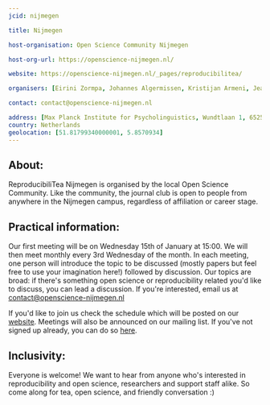 ```yaml
---
jcid: nijmegen

title: Nijmegen

host-organisation: Open Science Community Nijmegen

host-org-url: https://openscience-nijmegen.nl/

website: https://openscience-nijmegen.nl/_pages/reproducibilitea/

organisers: [Eirini Zormpa, Johannes Algermissen, Kristijan Armeni, Jeanette Mostert] 

contact: contact@openscience-nijmegen.nl

address: [Max Planck Institute for Psycholinguistics, Wundtlaan 1, 6525 XD Nijmegen] 
country: Netherlands
geolocation: [51.81799340000001, 5.8570934]
---
```

## About:

ReproducibiliTea Nijmegen is organised by the local Open Science Community.
Like the community, the journal club is open to people from anywhere in the Nijmegen campus, regardless of affiliation or career stage. 

## Practical information:

Our first meeting will be on Wednesday 15th of January at 15:00. We will then meet monthly every 3rd Wednesday of the month.
In each meeting, one person will introduce the topic to be discussed (mostly papers but feel free to use your imagination here!) followed by discussion.
Our topics are broad: if there's something open science or reproducibility related you'd like to discuss, you can lead a discussion.
If you're interested, email us at contact@openscience-nijmegen.nl

If you'd like to join us check the schedule which will be posted on our [website](https://openscience-nijmegen.nl/_pages/reproducibilitea/).
Meetings will also be announced on our mailing list.
If you've not signed up already, you can do so [here](https://openscience-nijmegen.nl/_pages/contact/).

## Inclusivity:

Everyone is welcome!
We want to hear from anyone who's interested in reproducibility and open science, researchers and support staff alike.
So come along for tea, open science, and friendly conversation :)
